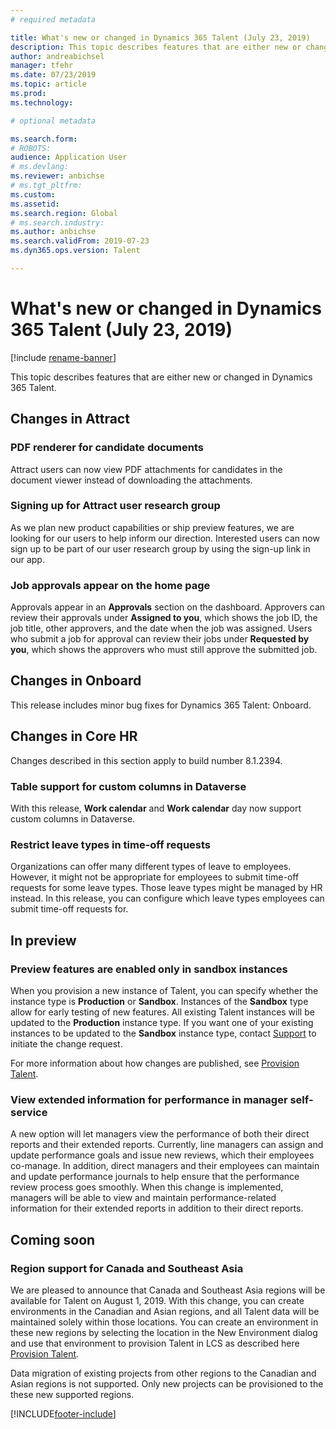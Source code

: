 ```yaml
---
# required metadata

title: What's new or changed in Dynamics 365 Talent (July 23, 2019)
description: This topic describes features that are either new or changed in Microsoft Dynamics 365 Talent for July 23, 2019.
author: andreabichsel
manager: tfehr
ms.date: 07/23/2019
ms.topic: article
ms.prod: 
ms.technology: 

# optional metadata

ms.search.form: 
# ROBOTS: 
audience: Application User
# ms.devlang: 
ms.reviewer: anbichse
# ms.tgt_pltfrm: 
ms.custom: 
ms.assetid: 
ms.search.region: Global
# ms.search.industry: 
ms.author: anbichse
ms.search.validFrom: 2019-07-23
ms.dyn365.ops.version: Talent

---
```

# What's new or changed in Dynamics 365 Talent (July 23, 2019)

[!include [rename-banner](~/includes/cc-data-platform-banner.md)]

This topic describes features that are either new or changed in Dynamics 365 Talent.

## Changes in Attract

### PDF renderer for candidate documents

Attract users can now view PDF attachments for candidates in the document viewer instead of downloading the attachments.

### Signing up for Attract user research group 

As we plan new product capabilities or ship preview features, we are looking for our users to help inform our direction. Interested users can now sign up to be part of our user research group by using the sign-up link in our app.

### Job approvals appear on the home page

Approvals appear in an **Approvals** section on the dashboard. Approvers can review their approvals under **Assigned to you**, which shows the job ID, the job title, other approvers, and the date when the job was assigned. Users who submit a job for approval can review their jobs under **Requested by you**, which shows the approvers who must still approve the submitted job.

## Changes in Onboard
This release includes minor bug fixes for Dynamics 365 Talent: Onboard.

## Changes in Core HR
Changes described in this section apply to build number 8.1.2394.

### Table support for custom columns in Dataverse 

With this release, **Work calendar** and **Work calendar** day now support custom columns in Dataverse.

### Restrict leave types in time-off requests

Organizations can offer many different types of leave to employees. However, it might not be appropriate for employees to submit time-off requests for some leave types. Those leave types might be managed by HR instead. In this release, you can configure which leave types employees can submit time-off requests for. 

## In preview

### Preview features are enabled only in sandbox instances

When you provision a new instance of Talent, you can specify whether the instance type is **Production** or **Sandbox**. Instances of the **Sandbox** type allow for early testing of new features. All existing Talent instances will be updated to the **Production** instance type. If you want one of your existing instances to be updated to the **Sandbox** instance type, contact [Support](https://docs.microsoft.com/dynamics365/unified-operations/talent/talent-support) to initiate the change request.

For more information about how changes are published, see [Provision Talent](https://docs.microsoft.com/dynamics365/unified-operations/talent/provisioning-talent).

### View extended information for performance in manager self-service

A new option will let managers view the performance of both their direct reports and their extended reports. Currently, line managers can assign and update performance goals and issue new reviews, which their employees co-manage. In addition, direct managers and their employees can maintain and update performance journals to help ensure that the performance review process goes smoothly. When this change is implemented, managers will be able to view and maintain performance-related information for their extended reports in addition to their direct reports. 

## Coming soon

### Region support for Canada and Southeast Asia

We are pleased to announce that Canada and Southeast Asia regions will be available for Talent on August 1, 2019. With this change, you can create environments in the Canadian and Asian regions, and all Talent data will be maintained solely within those locations. You can create an environment in these new regions by selecting the location in the New Environment dialog and use that environment to provision Talent in LCS as described here [Provision Talent](https://docs.microsoft.com/dynamics365/unified-operations/talent/provisioning-talent).

Data migration of existing projects from other regions to the Canadian and Asian regions is not supported. Only new projects can be provisioned to the these new supported regions.


[!INCLUDE[footer-include](../includes/footer-banner.md)]